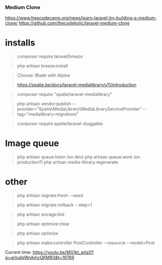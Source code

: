 ### Medium Clone
https://www.freecodecamp.org/news/learn-laravel-by-building-a-medium-clone/
https://github.com/thecodeholic/laravel-medium-clone

# installs
> composer require laravel/breeze

> php artisan breeze:install

> Choose: Blade with Alpine

> https://spatie.be/docs/laravel-medialibrary/v11/introduction 

> composer require "spatie/laravel-medialibrary"

> php artisan vendor:publish --provider="Spatie\MediaLibrary\MediaLibraryServiceProvider" --tag="medialibrary-migrations"

> composer require spatie/laravel-sluggable

# Image queue
> php artisan queue:listen (on dev)
> php artisan queue:work (on production?)
> php artisan media-library:regenerate

# other
> php artisan migrate:fresh --seed

> php artisan migrate:rollback --step=1

> php artisan storage:link

> php artisan optimize:clear

> php artisan optimize

> php artisan make:controller PostController --resource --model=Post


Current time:
https://youtu.be/MG1kt_wiIz0?si=arludqWnAmcQKMR3&t=19769
